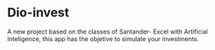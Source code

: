 # Dio-invest
A new project based on the classes of Santander- Excel with Artificial Inteligence, this app has the objetive to simulate your investments.
